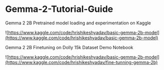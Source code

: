 # Gemma-2-Tutorial-Guide

Gemma 2 2B Pretrained model loading and experimentation on Kaggle

![https://www.kaggle.com/code/hrishikeshyadav/basic-gemma-2b-model](https://www.kaggle.com/code/hrishikeshyadav/basic-gemma-2b-model)

Gemma 2 2B Finetuning on Dolly 15k Dataset Demo Notebook

![https://www.kaggle.com/code/hrishikeshyadav/basic-gemma-2b-model](https://www.kaggle.com/code/hrishikeshyadav/fine-tunning-gemma-2b)
